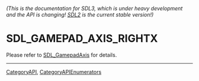 ###### (This is the documentation for SDL3, which is under heavy development and the API is changing! [SDL2](https://wiki.libsdl.org/SDL2/) is the current stable version!)
# SDL_GAMEPAD_AXIS_RIGHTX

Please refer to [SDL_GamepadAxis](SDL_GamepadAxis) for details.

----
[CategoryAPI](CategoryAPI), [CategoryAPIEnumerators](CategoryAPIEnumerators)

